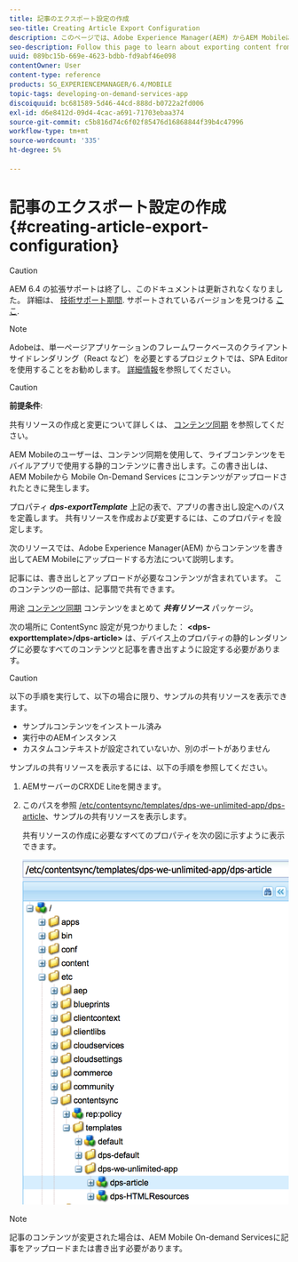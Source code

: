 ```yaml
---
title: 記事のエクスポート設定の作成
seo-title: Creating Article Export Configuration
description: このページでは、Adobe Experience Manager(AEM) からAEM Mobileにアップロードするコンテンツを書き出す方法について説明します。
seo-description: Follow this page to learn about exporting content from Adobe Experience Manager (AEM) for upload to AEM Mobile.
uuid: 089bc15b-669e-4623-bdbb-fd9abf46e098
contentOwner: User
content-type: reference
products: SG_EXPERIENCEMANAGER/6.4/MOBILE
topic-tags: developing-on-demand-services-app
discoiquuid: bc681589-5d46-44cd-888d-b0722a2fd006
exl-id: d6e8412d-09d4-4cac-a691-71703ebaa374
source-git-commit: c5b816d74c6f02f85476d16868844f39b4c47996
workflow-type: tm+mt
source-wordcount: '335'
ht-degree: 5%

---
```


# 記事のエクスポート設定の作成{#creating-article-export-configuration}

>[!CAUTION]
>
>AEM 6.4 の拡張サポートは終了し、このドキュメントは更新されなくなりました。 詳細は、 [技術サポート期間](https://helpx.adobe.com/jp/support/programs/eol-matrix.html). サポートされているバージョンを見つける [ここ](https://experienceleague.adobe.com/docs/?lang=ja).

>[!NOTE]
>
>Adobeは、単一ページアプリケーションのフレームワークベースのクライアントサイドレンダリング（React など）を必要とするプロジェクトでは、SPA Editor を使用することをお勧めします。 [詳細情報](/help/sites-developing/spa-overview.md)を参照してください。

>[!CAUTION]
>
>**前提条件**:
>
>共有リソースの作成と変更について詳しくは、 [コンテンツ同期](/help/mobile/mobile-ondemand-contentsync.md) を参照してください。

AEM Mobileのユーザーは、コンテンツ同期を使用して、ライブコンテンツをモバイルアプリで使用する静的コンテンツに書き出します。この書き出しは、AEM Mobileから Mobile On-Demand Services にコンテンツがアップロードされたときに発生します。

プロパティ ***dps-exportTemplate*** 上記の表で、アプリの書き出し設定へのパスを定義します。 共有リソースを作成および変更するには、このプロパティを設定します。

次のリソースでは、Adobe Experience Manager(AEM) からコンテンツを書き出してAEM Mobileにアップロードする方法について説明します。

記事には、書き出しとアップロードが必要なコンテンツが含まれています。 このコンテンツの一部は、記事間で共有できます。

用途 [コンテンツ同期](/help/mobile/mobile-ondemand-contentsync.md) コンテンツをまとめて ***共有リソース*** パッケージ。

次の場所に ContentSync 設定が見つかりました： **&lt;dps-exporttemplate>/dps-article>** は、デバイス上のプロパティの静的レンダリングに必要なすべてのコンテンツと記事を書き出すように設定する必要があります。

>[!CAUTION]
>
>以下の手順を実行して、以下の場合に限り、サンプルの共有リソースを表示できます。
>
>* サンプルコンテンツをインストール済み
>* 実行中のAEMインスタンス
>* カスタムコンテキストが設定されていないか、別のポートがありません
>


サンプルの共有リソースを表示するには、以下の手順を参照してください。

1. AEMサーバーのCRXDE Liteを開きます。
1. このパスを参照 [/etc/contentsync/templates/dps-we-unlimited-app/dps-article](http://localhost:4502/crx/de/index.jsp#/etc/contentsync/templates/dps-we-unlimited-app/dps-article)、サンプルの共有リソースを表示します。

   共有リソースの作成に必要なすべてのプロパティを次の図に示すように表示できます。

   ![chlimage_1-134](assets/chlimage_1-134.png)

>[!NOTE]
>
>記事のコンテンツが変更された場合は、AEM Mobile On-demand Servicesに記事をアップロードまたは書き出す必要があります。
